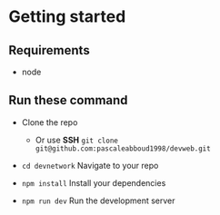 # Getting started

## Requirements

- node

## Run these command

- Clone the repo

  - Or use **SSH** `git clone git@github.com:pascaleabboud1998/devweb.git`

- `cd devnetwork` Navigate to your repo
- `npm install` Install your dependencies
- `npm run dev` Run the development server
